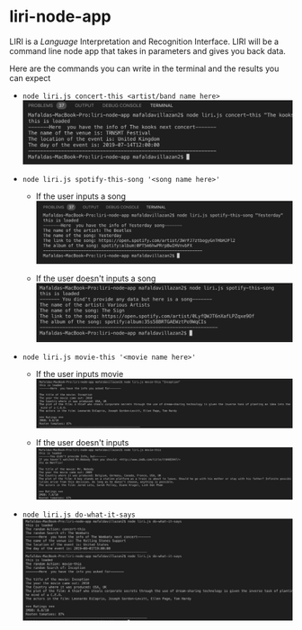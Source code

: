 # liri-node-app
LIRI is a _Language_ Interpretation and Recognition Interface. LIRI will be a command line node app that takes in parameters and gives you back data.


Here are the commands you can write in the terminal and the results you can expect

*  `node liri.js concert-this <artist/band name here>`
![Concert search](images/Concert-this.png)


* `node liri.js spotify-this-song '<song name here>'`

    * If the user inputs a song
    ![Song search](images/spotify-this-song.png)

    * If the user doesn't inputs a song
    ![Song search](images/spotify-thisnoinput.png)

* `node liri.js movie-this '<movie name here>'`

    * If the user inputs movie
    ![Song search](images/movie-this.png) 

    * If the user  doesn't inputs
    ![Song search](images/movie-this-no-input.png)

* `node liri.js do-what-it-says`
![Random Search](images/Random_Selection.png)
